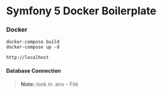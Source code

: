 # Symfony 5 Docker Boilerplate

### Docker
```
docker-compose build
docker-compose up -d
```

``
http://localhost
``

#### Database Connection
> **Note:** look in .env - File
